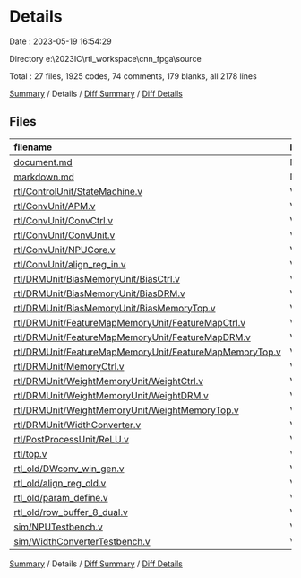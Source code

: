 # Details

Date : 2023-05-19 16:54:29

Directory e:\\2023IC\\rtl_workspace\\cnn_fpga\\source

Total : 27 files,  1925 codes, 74 comments, 179 blanks, all 2178 lines

[Summary](results.md) / Details / [Diff Summary](diff.md) / [Diff Details](diff-details.md)

## Files
| filename | language | code | comment | blank | total |
| :--- | :--- | ---: | ---: | ---: | ---: |
| [document.md](/document.md) | Markdown | 62 | 0 | 6 | 68 |
| [markdown.md](/markdown.md) | Markdown | 64 | 0 | 12 | 76 |
| [rtl/ControlUnit/StateMachine.v](/rtl/ControlUnit/StateMachine.v) | Verilog | 52 | 0 | 12 | 64 |
| [rtl/ConvUnit/APM.v](/rtl/ConvUnit/APM.v) | Verilog | 81 | 12 | 8 | 101 |
| [rtl/ConvUnit/ConvCtrl.v](/rtl/ConvUnit/ConvCtrl.v) | Verilog | 47 | 4 | 5 | 56 |
| [rtl/ConvUnit/ConvUnit.v](/rtl/ConvUnit/ConvUnit.v) | Verilog | 48 | 2 | 11 | 61 |
| [rtl/ConvUnit/NPUCore.v](/rtl/ConvUnit/NPUCore.v) | Verilog | 140 | 9 | 16 | 165 |
| [rtl/ConvUnit/align_reg_in.v](/rtl/ConvUnit/align_reg_in.v) | Verilog | 57 | 4 | 9 | 70 |
| [rtl/DRMUnit/BiasMemoryUnit/BiasCtrl.v](/rtl/DRMUnit/BiasMemoryUnit/BiasCtrl.v) | Verilog | 0 | 0 | 1 | 1 |
| [rtl/DRMUnit/BiasMemoryUnit/BiasDRM.v](/rtl/DRMUnit/BiasMemoryUnit/BiasDRM.v) | Verilog | 0 | 0 | 1 | 1 |
| [rtl/DRMUnit/BiasMemoryUnit/BiasMemoryTop.v](/rtl/DRMUnit/BiasMemoryUnit/BiasMemoryTop.v) | Verilog | 0 | 0 | 1 | 1 |
| [rtl/DRMUnit/FeatureMapMemoryUnit/FeatureMapCtrl.v](/rtl/DRMUnit/FeatureMapMemoryUnit/FeatureMapCtrl.v) | Verilog | 14 | 3 | 4 | 21 |
| [rtl/DRMUnit/FeatureMapMemoryUnit/FeatureMapDRM.v](/rtl/DRMUnit/FeatureMapMemoryUnit/FeatureMapDRM.v) | Verilog | 38 | 2 | 5 | 45 |
| [rtl/DRMUnit/FeatureMapMemoryUnit/FeatureMapMemoryTop.v](/rtl/DRMUnit/FeatureMapMemoryUnit/FeatureMapMemoryTop.v) | Verilog | 69 | 7 | 4 | 80 |
| [rtl/DRMUnit/MemoryCtrl.v](/rtl/DRMUnit/MemoryCtrl.v) | Verilog | 0 | 0 | 1 | 1 |
| [rtl/DRMUnit/WeightMemoryUnit/WeightCtrl.v](/rtl/DRMUnit/WeightMemoryUnit/WeightCtrl.v) | Verilog | 14 | 3 | 3 | 20 |
| [rtl/DRMUnit/WeightMemoryUnit/WeightDRM.v](/rtl/DRMUnit/WeightMemoryUnit/WeightDRM.v) | Verilog | 38 | 2 | 5 | 45 |
| [rtl/DRMUnit/WeightMemoryUnit/WeightMemoryTop.v](/rtl/DRMUnit/WeightMemoryUnit/WeightMemoryTop.v) | Verilog | 69 | 7 | 4 | 80 |
| [rtl/DRMUnit/WidthConverter.v](/rtl/DRMUnit/WidthConverter.v) | Verilog | 178 | 0 | 6 | 184 |
| [rtl/PostProcessUnit/ReLU.v](/rtl/PostProcessUnit/ReLU.v) | Verilog | 7 | 0 | 3 | 10 |
| [rtl/top.v](/rtl/top.v) | Verilog | 65 | 1 | 9 | 75 |
| [rtl_old/DWconv_win_gen.v](/rtl_old/DWconv_win_gen.v) | Verilog | 21 | 12 | 6 | 39 |
| [rtl_old/align_reg_old.v](/rtl_old/align_reg_old.v) | Verilog | 552 | 4 | 8 | 564 |
| [rtl_old/param_define.v](/rtl_old/param_define.v) | Verilog | 2 | 0 | 1 | 3 |
| [rtl_old/row_buffer_8_dual.v](/rtl_old/row_buffer_8_dual.v) | Verilog | 49 | 2 | 8 | 59 |
| [sim/NPUTestbench.v](/sim/NPUTestbench.v) | Verilog | 211 | 0 | 20 | 231 |
| [sim/WidthConverterTestbench.v](/sim/WidthConverterTestbench.v) | Verilog | 47 | 0 | 10 | 57 |

[Summary](results.md) / Details / [Diff Summary](diff.md) / [Diff Details](diff-details.md)